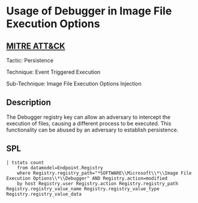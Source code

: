 # Usage of Debugger in Image File Execution Options

## [MITRE ATT&CK](https://attack.mitre.org/techniques/T1546/012/)
Tactic: Persistence

Technique: Event Triggered Execution

Sub-Technique: Image File Execution Options Injection

## Description
The Debugger registry key can allow an adversary to intercept the execution of files, causing a different process to be executed. This functionality can be abused by an adversary to establish persistence.

## SPL
```spl
| tstats count 
    from datamodel=Endpoint.Registry 
    where Registry.registry_path="*SOFTWARE\\Microsoft\\*\\Image File Execution Options\\*\\Debugger" AND Registry.action=modified
    by host Registry.user Registry.action Registry.registry_path Registry.registry_value_name Registry.registry_value_type Registry.registry_value_data
```
